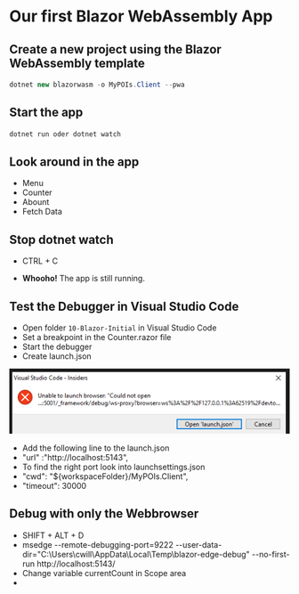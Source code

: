 # Our first Blazor WebAssembly App

## Create a new project using the Blazor WebAssembly template

```csharp
dotnet new blazorwasm -o MyPOIs.Client --pwa
```

## Start the app

```csharp
dotnet run oder dotnet watch
```

## Look around in the app
* Menu
* Counter
* Abount
* Fetch Data


## Stop dotnet watch

* CTRL + C

* **Whooho!** The app is still running.


## Test the Debugger in Visual Studio Code

* Open folder ``` 10-Blazor-Initial ``` in Visual Studio Code
* Set a breakpoint in the Counter.razor file
* Start the debugger
* Create launch.json

![label](Images/UnableToLaunchBrowser.png)

* Add the following line to the launch.json
* "url" :"http://localhost:5143",
* To find the right port look into launchsettings.json
* "cwd": "${workspaceFolder}/MyPOIs.Client",
* "timeout": 30000

## Debug with only the Webbrowser
* SHIFT + ALT + D
* msedge --remote-debugging-port=9222 --user-data-dir="C:\Users\cwill\AppData\Local\Temp\blazor-edge-debug" --no-first-run http://localhost:5143/
* Change variable currentCount in Scope area
* 




